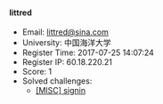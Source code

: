 #### littred  

* Email: littred@sina.com  
* University: 中国海洋大学  
* Register Time: 2017-07-25 14:07:24  
* Register IP: 60.18.220.21  
* Score: 1  
* Solved challenges: 
  * [[MISC] signin](https://github.com/SniperOJ/Challenges/blob/master/misc/signin.json)  
